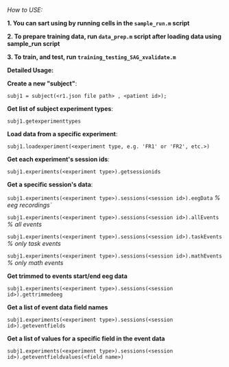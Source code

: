_How to USE:_

**1. You can sart using by running cells in the `sample_run.m` script**

**2. To prepare training data, run `data_prep.m` script after loading data using sample_run script**

**3. To train, and test, run `training_testing_SAG_xvalidate.m`**


**Detailed Usage:**



**Create a new "subject"**:

`subj1 = subject(<r1.json file path> , <patient id>);`


**Get list of subject experiment types**:

`subj1.getexperimenttypes`


**Load data from a specific experiment**:

`subj1.loadexperiment(<experiment type, e.g. 'FR1' or 'FR2', etc.>)`


**Get each experiment's session ids**:

`subj1.experiments(<experiment type>).getsessionids`


**Get a specific session's data**:

`subj1.experiments(<experiment type>).sessions(<session id>).eegData` _% eeg recordings`_

`subj1.experiments(<experiment type>).sessions(<session id>).allEvents` _% all events_

`subj1.experiments(<experiment type>).sessions(<session id>).taskEvents` _% only task events_

`subj1.experiments(<experiment type>).sessions(<session id>).mathEvents` _% only math events_


**Get trimmed to events start/end eeg data**

`subj1.experiments(<experiment type>).sessions(<session id>).gettrimmedeeg`


**Get a list of event data field names**

`subj1.experiments(<experiment type>).sessions(<session id>).geteventfields`


**Get a list of values for a specific field in the event data**

`subj1.experiments(<experiment type>).sessions(<session id>).geteventfieldvalues(<field name>)`
